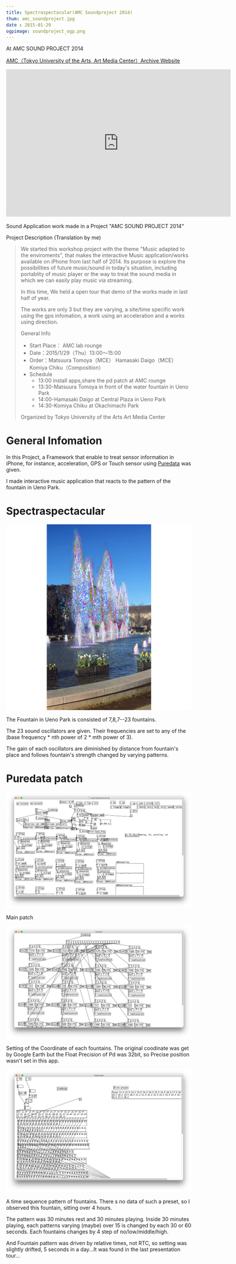 ```yaml
---
title: Spectraspectacular(AMC Soundproject 2014)
thum: amc_soundproject.jpg
date : 2015-01-29
ogpimage: soundproject_ogp.png
---
```


At AMC SOUND PROJECT 2014

[AMC（Tokyo University of the Arts, Art Media Center）Archive Website](http://geidaiamc.tumblr.com/post/114569954667/amc-sound-project-2014-%E6%88%90%E6%9E%9C%E7%99%BA%E8%A1%A8-%E4%B8%8A%E9%87%8E%E5%85%AC%E5%9C%92%E4%BD%9C%E5%93%81%E5%B7%A1%E3%82%8A-%E6%8B%85%E5%BD%93%E8%AC%9B%E5%B8%AB%E5%8F%A4%E6%BE%A4-%E9%BE%8D)

<iframe width="610" height="400" src="https://www.youtube.com/embed/ea4RPf-Qzak" frameborder="0" allowfullscreen></iframe>


Sound Application work made in a Project "AMC SOUND PROJECT 2014"

Project Description (Translation by me)

> We started this workshop project with the theme "Music adapted to the enviroments", that makes the interactive Music application/works available on iPhone from last half of 2014. Its purpose is explore the possibilities of future music/sound in today's situation, including portablity of music player or the way to treat the sound media in which we can easily play music via streaming.
>
> In this time, We held a open tour that demo of the works made in last half of year.
>
> The works are only 3 but they are varying, a site/time specific work using the gps infomation, a work using an acceleration and a works using direction.
>
>  General Info
>  
>  - Start Place： AMC lab rounge
>  - Date：2015/1/29（Thu）13:00〜15:00
>  - Order：Matsuura Tomoya（MCE） Hamasaki Daigo（MCE） Komiya Chiku（Composition）
>  - Schedule
>     + 13:00 install apps,share the pd patch at AMC rounge
>     + 13:30-Matsuura Tomoya in front of the water fountain in Ueno Park
>     + 14:00-Hamasaki Daigo at Central Plaza in Ueno Park
>     + 14:30-Komiya Chiku at Okachimachi Park
>   
>  Organized by Tokyo University of the Arts Art Media Center


# General Infomation

In this Project, a Framework that enable to treat sensor information in iPhone, for instance, acceleration, GPS or Touch sensor using [Puredata](puredata.info) was given.

I made interactive music application that reacts to the pattern of the fountain in Ueno Park.

# Spectraspectacular

![](spectraspectacular.png)

The Fountain in Ueno Park is consisted of 7,8,7--23 fountains.

The 23 sound oscillators are given. Their frequencies are set to any of the (base frequency * nth power of 2 * mth power of 3).

The gain of each oscillators are diminished by distance from fountain's place and follows fountain's strength changed by varying patterns.

# Puredata patch

![](pd1.png)

Main patch

![](pd2.png)

Setting of the Coordinate of each fountains.
The original coodinate was get by Google Earth but the Float Precision of Pd was 32bit, so Precise position wasn't set in this app.

![](pd3.png)

A time sequence pattern of fountains. There s no data of such a preset, so I observed this fountain, sitting over 4 hours.

The pattern was 30 minutes rest and 30 minutes playing.
Inside 30 minutes playing, each patterns varying (maybe) over 15 is changed by each 30 or 60 seconds.
Each fountains changes by 4 step of no/low/middle/high.

And Fountain pattern was driven by relative times, not RTC, so setting was slightly drifted, 5 seconds in a day...It was found in the last presentation tour...
